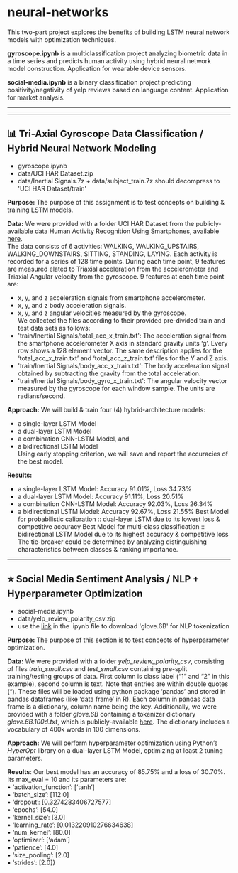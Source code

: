 # neural-networks

<p></p>
This two-part project explores the benefits of building LSTM neural network models with optimization techniques.
<p></p>
<b>gyroscope.ipynb</b> is a multiclassification project analyzing biometric data in a time series and predicts human activity using hybrid neural network model construction. Application for wearable device sensors.
<p></p>
<b>social-media.ipynb</b> is a binary classification project predicting positivity/negativity of yelp reviews based on language content. Application for market analysis.  

---  
---  

## 📊 Tri-Axial Gyroscope Data Classification / Hybrid Neural Network Modeling
- gyroscope.ipynb
- data/UCI HAR Dataset.zip
- data/Inertial Signals.7z + data/subject_train.7z should decompress to 'UCI HAR Dataset/train'

**Purpose:** The purpose of this assignment is to test concepts on building & training LSTM models.  

**Data:** We were provided with a folder UCI HAR Dataset from the publicly-available data Human Activity Recognition Using Smartphones, available [here](https://archive.ics.uci.edu/ml/datasets/Human+Activity+Recognition+Using+Smartphones).  
The data consists of 6 activities: WALKING, WALKING_UPSTAIRS, WALKING_DOWNSTAIRS, SITTING, STANDING, LAYING. Each activity is recorded for a series of 128 time points. During each time point, 9 features are measured elated to Triaxial acceleration from the accelerometer and Triaxial Angular velocity
from the gyroscope. 9 features at each time point are:  
- x, y, and z acceleration signals from smartphone accelerometer.  
- x, y, and z body acceleration signals.  
- x, y, and z angular velocities measured by the gyroscope.  
We collected the files according to their provided pre-divided train and test data sets as follows:  
- 'train/Inertial Signals/total_acc_x_train.txt': The acceleration signal from the smartphone accelerometer X axis in standard gravity units ‘g’. Every row shows a 128 element vector. The same description applies for the ‘total_acc_x_train.txt’ and ‘total_acc_z_train.txt’ files for the Y and Z axis.
- 'train/Inertial Signals/body_acc_x_train.txt': The body acceleration signal obtained by subtracting the gravity from the total acceleration.
- 'train/Inertial Signals/body_gyro_x_train.txt': The angular velocity vector measured by the gyroscope for each window sample. The units are radians/second.

**Approach:** We will build & train four (4) hybrid-architecture models:
- a single-layer LSTM Model  
- a dual-layer LSTM Model  
- a combination CNN-LSTM Model, and  
- a bidirectional LSTM Model  
Using early stopping criterion, we will save and report the accuracies of the best model.

**Results:**  
- a single-layer LSTM Model: Accuracy 91.01%, Loss 34.73%
- a dual-layer LSTM Model: Accuracy 91.11%, Loss 20.51%
- a combination CNN-LSTM Model: Accuracy 92.03%, Loss 26.34%
- a bidirectional LSTM Model: Accuracy 92.67%, Loss 21.55%
Best Model for probabilistic calibration :: dual-layer LSTM due to its lowest loss & competitive accuracy
Best Model for multi-class classification :: bidirectional LSTM Model due to its highest accuracy & competitive loss
The tie-breaker could be determined by analyzing distinguishing characteristics between classes & ranking importance.

---  

## ⭐ Social Media Sentiment Analysis / NLP + Hyperparameter Optimization
- social-media.ipynb
- data/yelp_review_polarity_csv.zip
- use the [link](https://nlp.stanford.edu/projects/glove/) in the .ipynb file to download 'glove.6B' for NLP tokenization

**Purpose:** The purpose of this section is to test concepts of hyperparameter optimization.  

**Data:** We were provided with a folder _yelp_review_polarity_csv_, consisting of files
_train_small.csv_ and _test_small.csv_ containing pre-split training/testing groups of data. First
column is class label (“1” and “2” in this example), second column is text. Note that entries are
within double quotes (“). These files will be loaded using python package ‘pandas’ and stored in
pandas dataframes (like ‘data frame’ in R). Each column in pandas data frame is a dictionary,
column name being the key. Additionally, we were provided with a folder _glove.6B_ containing a
tokenizer dictionary _glove.6B.100d.txt_, which is publicly-available [here](https://nlp.stanford.edu/projects/glove/). The dictionary includes
a vocabulary of 400k words in 100 dimensions.  

**Approach:** We will perform hyperparameter optimization using Python’s *HyperOpt* library on a dual-layer LSTM Model, optimizing at least 2 tuning parameters.

**Results**: Our best model has an accuracy of 85.75% and a loss of 30.70%. Its max_eval = 10 and its parameters are:  
• ‘activation_function’: [‘tanh’]  
• ‘batch_size’: [112.0]  
• ‘dropout’: [0.3274283406727577]  
• ‘epochs’: [54.0]  
• ‘kernel_size’: [3.0]  
• ‘learning_rate’: [0.013220910276634638]  
• ‘num_kernel’: [80.0]  
• ‘optimizer’: [‘adam’]  
• ‘patience’: [4.0]  
• ‘size_pooling’: [2.0]  
• ‘strides’: [2.0]}  

